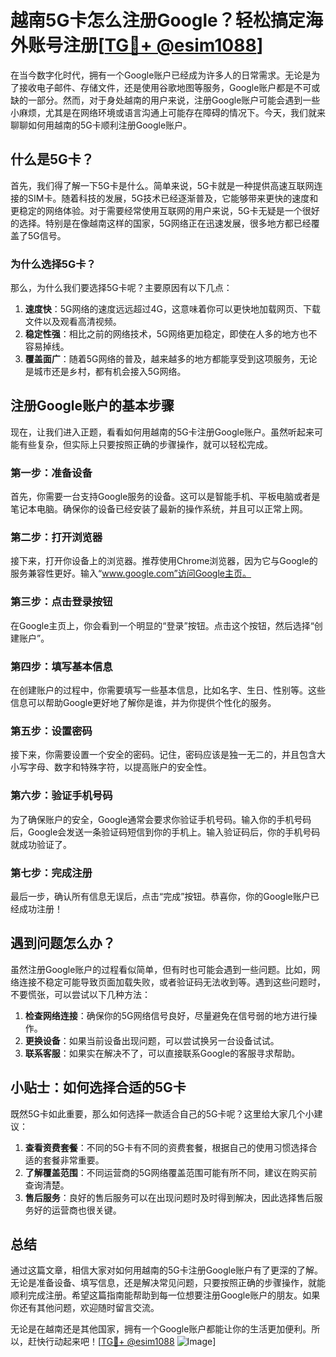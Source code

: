 # 越南5G卡怎么注册Google？轻松搞定海外账号注册[[TG💪+ @esim1088](https://t.me/s/esim1088)]

在当今数字化时代，拥有一个Google账户已经成为许多人的日常需求。无论是为了接收电子邮件、存储文件，还是使用谷歌地图等服务，Google账户都是不可或缺的一部分。然而，对于身处越南的用户来说，注册Google账户可能会遇到一些小麻烦，尤其是在网络环境或语言沟通上可能存在障碍的情况下。今天，我们就来聊聊如何用越南的5G卡顺利注册Google账户。

## 什么是5G卡？

首先，我们得了解一下5G卡是什么。简单来说，5G卡就是一种提供高速互联网连接的SIM卡。随着科技的发展，5G技术已经逐渐普及，它能够带来更快的速度和更稳定的网络体验。对于需要经常使用互联网的用户来说，5G卡无疑是一个很好的选择。特别是在像越南这样的国家，5G网络正在迅速发展，很多地方都已经覆盖了5G信号。

### 为什么选择5G卡？

那么，为什么我们要选择5G卡呢？主要原因有以下几点：

1. **速度快**：5G网络的速度远远超过4G，这意味着你可以更快地加载网页、下载文件以及观看高清视频。
2. **稳定性强**：相比之前的网络技术，5G网络更加稳定，即使在人多的地方也不容易掉线。
3. **覆盖面广**：随着5G网络的普及，越来越多的地方都能享受到这项服务，无论是城市还是乡村，都有机会接入5G网络。

## 注册Google账户的基本步骤

现在，让我们进入正题，看看如何用越南的5G卡注册Google账户。虽然听起来可能有些复杂，但实际上只要按照正确的步骤操作，就可以轻松完成。

### 第一步：准备设备

首先，你需要一台支持Google服务的设备。这可以是智能手机、平板电脑或者是笔记本电脑。确保你的设备已经安装了最新的操作系统，并且可以正常上网。

### 第二步：打开浏览器

接下来，打开你设备上的浏览器。推荐使用Chrome浏览器，因为它与Google的服务兼容性更好。输入“www.google.com”访问Google主页。

### 第三步：点击登录按钮

在Google主页上，你会看到一个明显的“登录”按钮。点击这个按钮，然后选择“创建账户”。

### 第四步：填写基本信息

在创建账户的过程中，你需要填写一些基本信息，比如名字、生日、性别等。这些信息可以帮助Google更好地了解你是谁，并为你提供个性化的服务。

### 第五步：设置密码

接下来，你需要设置一个安全的密码。记住，密码应该是独一无二的，并且包含大小写字母、数字和特殊字符，以提高账户的安全性。

### 第六步：验证手机号码

为了确保账户的安全，Google通常会要求你验证手机号码。输入你的手机号码后，Google会发送一条验证码短信到你的手机上。输入验证码后，你的手机号码就成功验证了。

### 第七步：完成注册

最后一步，确认所有信息无误后，点击“完成”按钮。恭喜你，你的Google账户已经成功注册！

## 遇到问题怎么办？

虽然注册Google账户的过程看似简单，但有时也可能会遇到一些问题。比如，网络连接不稳定可能导致页面加载失败，或者验证码无法收到等。遇到这些问题时，不要慌张，可以尝试以下几种方法：

1. **检查网络连接**：确保你的5G网络信号良好，尽量避免在信号弱的地方进行操作。
2. **更换设备**：如果当前设备出现问题，可以尝试换另一台设备试试。
3. **联系客服**：如果实在解决不了，可以直接联系Google的客服寻求帮助。

## 小贴士：如何选择合适的5G卡

既然5G卡如此重要，那么如何选择一款适合自己的5G卡呢？这里给大家几个小建议：

1. **查看资费套餐**：不同的5G卡有不同的资费套餐，根据自己的使用习惯选择合适的套餐非常重要。
2. **了解覆盖范围**：不同运营商的5G网络覆盖范围可能有所不同，建议在购买前查询清楚。
3. **售后服务**：良好的售后服务可以在出现问题时及时得到解决，因此选择售后服务好的运营商也很关键。

## 总结

通过这篇文章，相信大家对如何用越南的5G卡注册Google账户有了更深的了解。无论是准备设备、填写信息，还是解决常见问题，只要按照正确的步骤操作，就能顺利完成注册。希望这篇指南能帮助到每一位想要注册Google账户的朋友。如果你还有其他问题，欢迎随时留言交流。

无论是在越南还是其他国家，拥有一个Google账户都能让你的生活更加便利。所以，赶快行动起来吧！[[TG💪+ @esim1088](https://t.me/s/esim1088) ![Image](https://i.postimg.cc/4NQfJmqS/Snipaste-2025-05-13-00-14-12.png)]